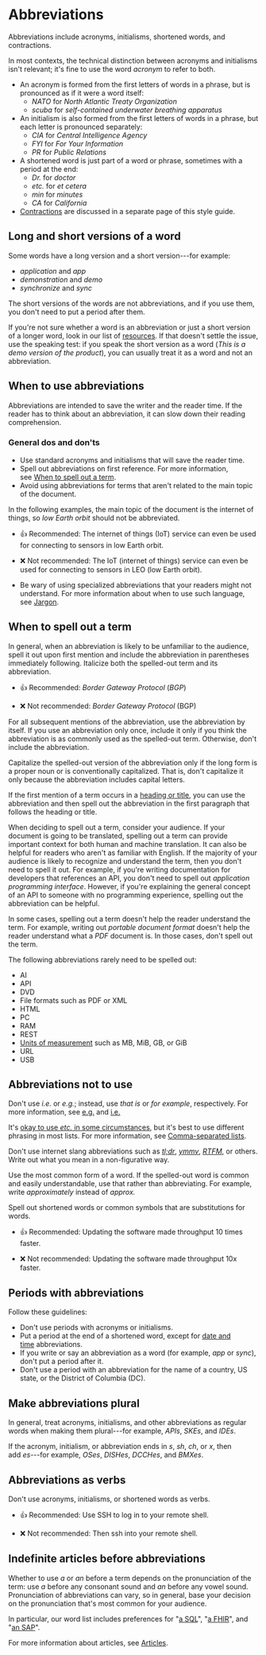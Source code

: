 # Abbreviations

Abbreviations include acronyms, initialisms, shortened words, and contractions.

In most contexts, the technical distinction between acronyms and initialisms isn't relevant; it's fine to use the word *acronym* to refer to both.

- An acronym is formed from the first letters of words in a phrase, but is pronounced as if it were a word itself:
    - *NATO* for *North Atlantic Treaty Organization*
    - *scuba* for *self-contained underwater breathing apparatus*
- An initialism is also formed from the first letters of words in a phrase, but each letter is pronounced separately:
    - *CIA* for *Central Intelligence Agency*
    - *FYI* for *For Your Information*
    - *PR* for *Public Relations*
- A shortened word is just part of a word or phrase, sometimes with a period at the end:
    - *Dr.* for *doctor*
    - *etc.* for *et cetera*
    - *min* for *minutes*
    - *CA* for *California*
- [Contractions](https://developers.google.com/style/contractions) are discussed in a separate page of this style guide.

## Long and short versions of a word

Some words have a long version and a short version---for example:

- *application* and *app*
- *demonstration* and *demo*
- *synchronize* and *sync*

The short versions of the words are not abbreviations, and if you use them, you don't need to put a period after them.

If you're not sure whether a word is an abbreviation or just a short version of a longer word, look in our list of [resources](https://developers.google.com/style#editorial-resources). If that doesn't settle the issue, use the speaking test: if you speak the short version as a word (*This is a demo version of the product*), you can usually treat it as a word and not an abbreviation.

## When to use abbreviations

Abbreviations are intended to save the writer and the reader time. If the reader has to think about an abbreviation, it can slow down their reading comprehension.

### General dos and don'ts

- Use standard acronyms and initialisms that will save the reader time.
- Spell out abbreviations on first reference. For more information, see [When to spell out a term](https://developers.google.com/style/abbreviations#spelling-out).
- Avoid using abbreviations for terms that aren't related to the main topic of the document.

In the following examples, the main topic of the document is the internet of things, so *low Earth orbit* should not be abbreviated.

- 👍 Recommended: The internet of things (IoT) service can even be used for connecting to sensors in low Earth orbit.

- ❌ Not recommended: The IoT (internet of things) service can even be used for connecting to sensors in LEO (low Earth orbit).

- Be wary of using specialized abbreviations that your readers might not understand. For more information about when to use such language, see [Jargon](https://developers.google.com/style/jargon).

## When to spell out a term

In general, when an abbreviation is likely to be unfamiliar to the audience, spell it out upon first mention and include the abbreviation in parentheses immediately following. Italicize both the spelled-out term and its abbreviation.

- 👍 Recommended: *Border Gateway Protocol* (*BGP*)

- ❌ Not recommended: *Border Gateway Protocol* (BGP)

For all subsequent mentions of the abbreviation, use the abbreviation by itself. If you use an abbreviation only once, include it only if you think the abbreviation is as commonly used as the spelled-out term. Otherwise, don't include the abbreviation.

Capitalize the spelled-out version of the abbreviation only if the long form is a proper noun or is conventionally capitalized. That is, don't capitalize it only because the abbreviation includes capital letters.

If the first mention of a term occurs in a [heading or title](https://developers.google.com/style/headings), you can use the abbreviation and then spell out the abbreviation in the first paragraph that follows the heading or title.

When deciding to spell out a term, consider your audience. If your document is going to be translated, spelling out a term can provide important context for both human and machine translation. It can also be helpful for readers who aren't as familiar with English. If the majority of your audience is likely to recognize and understand the term, then you don't need to spell it out. For example, if you're writing documentation for developers that references an API, you don't need to spell out *application programming interface*. However, if you're explaining the general concept of an API to someone with no programming experience, spelling out the abbreviation can be helpful.

In some cases, spelling out a term doesn't help the reader understand the term. For example, writing out *portable document format* doesn't help the reader understand what a *PDF* document is. In those cases, don't spell out the term.

The following abbreviations rarely need to be spelled out:

- AI
- API
- DVD
- File formats such as PDF or XML
- HTML
- PC
- RAM
- REST
- [Units of measurement](https://developers.google.com/style/units-of-measure#byte-units) such as MB, MiB, GB, or GiB
- URL
- USB

## Abbreviations not to use

Don't use *i.e.* or *e.g.*; instead, use *that is* or *for example*, respectively. For more information, see [e.g.](https://developers.google.com/style/word-list#eg) and [i.e.](https://developers.google.com/style/word-list#ie)

It's [okay to use *etc.* in some circumstances](https://developers.google.com/style/word-list#etc), but it's best to use different phrasing in most lists. For more information, see [Comma-separated lists](https://developers.google.com/style/lists#comma-separated-lists).

Don't use internet slang abbreviations such as [*tl;dr*](https://developers.google.com/style/word-list#tldr), [*ymmv*](https://developers.google.com/style/word-list#ymmv), [*RTFM*](https://developers.google.com/style/word-list#rtfm), or others. Write out what you mean in a non-figurative way.

Use the most common form of a word. If the spelled-out word is common and easily understandable, use that rather than abbreviating. For example, write *approximately* instead of *approx.*

Spell out shortened words or common symbols that are substitutions for words.

- 👍 Recommended: Updating the software made throughput 10 times faster.

- ❌ Not recommended: Updating the software made throughput 10x faster.

## Periods with abbreviations

Follow these guidelines:

- Don't use periods with acronyms or initialisms.
- Put a period at the end of a shortened word, except for [date and time](https://developers.google.com/style/dates) abbreviations.
- If you write or say an abbreviation as a word (for example, *app* or *sync*), don't put a period after it.
- Don't use a period with an abbreviation for the name of a country, US state, or the District of Columbia (DC).

## Make abbreviations plural

In general, treat acronyms, initialisms, and other abbreviations as regular words when making them plural---for example, *APIs*, *SKEs*, and *IDEs*.

If the acronym, initialism, or abbreviation ends in *s*, *sh*, *ch*, or *x*, then add *es*---for example, *OSes*, *DISHes*, *DCCHes*, and *BMXes*.

## Abbreviations as verbs

Don't use acronyms, initialisms, or shortened words as verbs.

- 👍 Recommended: Use SSH to log in to your remote shell.

- ❌ Not recommended: Then ssh into your remote shell.

## Indefinite articles before abbreviations

Whether to use *a* or *an* before a term depends on the pronunciation of the term: use *a* before any consonant sound and *an* before any vowel sound. Pronunciation of abbreviations can vary, so in general, base your decision on the pronunciation that's most common for your audience.

In particular, our word list includes preferences for "[a SQL](https://developers.google.com/style/word-list#sql)", "[a FHIR](https://developers.google.com/style/word-list#fhir)", and "[an SAP](https://developers.google.com/style/word-list#sap)".

For more information about articles, see [Articles](https://developers.google.com/style/articles).
